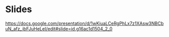 # Slides

https://docs.google.com/presentation/d/1wKiuaLCeRgPhLx7z1XAsw3NBCbuN_afz_jbFJuHeLeI/edit#slide=id.g16ac1d1504_2_0

